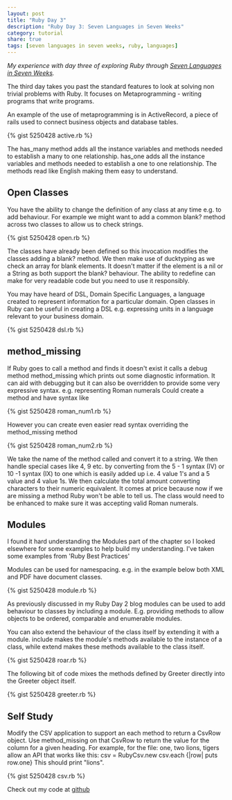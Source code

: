 ```yaml
---
layout: post
title: "Ruby Day 3"
description: "Ruby Day 3: Seven Languages in Seven Weeks"
category: tutorial
share: true
tags: [seven languages in seven weeks, ruby, languages]
---
```


*My experience with day three of exploring Ruby through <a href="http://pragprog.com/book/btlang/seven-languages-in-seven-weeks" target="_blank">Seven Languages in Seven Weeks</a>.* 

The third day takes you past the standard features to look at solving non trivial problems with Ruby. It focuses on Metaprogramming - writing programs that write programs.

An example of the use of metaprogramming is in ActiveRecord, a piece of rails used to connect business objects and database tables.

{% gist 5250428 active.rb %}

The has_many method adds all the instance variables and methods needed to establish a many to one relationship. has_one adds all the instance variables and methods needed to establish a one to one relationship. The methods read like English making them easy to understand.

## Open Classes

You have the ability to change the definition of any class at any time e.g. to add behaviour. For example we might want to add a common blank? method across two classes to allow us to check strings.

{% gist 5250428 open.rb %}

The classes have already been defined so this invocation modifies the classes adding a blank? method. We then make use of ducktyping as we check an array for blank elements. It doesn't matter if the element is a nil or a String as both support the blank? behaviour.
The ability to redefine can make for very readable code but you need to use it responsibly.

You may have heard of DSL, Domain Specific Languages, a language created to represent information for a particular domain. Open classes in Ruby can be useful in creating a DSL e.g. expressing units in a language relevant to your business domain. 

{% gist 5250428 dsl.rb %}

## method_missing

If Ruby goes to call a method and finds it doesn't exist it calls a debug method method_missing which prints out some diagnostic information. It can aid with debugging but it can also be overridden to provide some very expressive syntax. 
e.g. representing Roman numerals 
Could create a method and have syntax like 

{% gist 5250428 roman_num1.rb %} 

However you can create even easier read syntax overriding the method_missing method 

{% gist 5250428 roman_num2.rb %}

We take the name of the method called and convert it to a string. We then handle special cases like 4, 9 etc. by converting from the 5 - 1 syntax (IV) or 10 -1 syntax (IX) to one which is easily added up i.e. 4 value 1's and a 5 value and 4 value 1s. We then calculate the total amount converting characters to their numeric equivalent. It comes at price because now if we are missing a method Ruby won't be able to tell us. The class would need to be enhanced to make sure it was accepting valid Roman numerals. 

## Modules

I found it hard understanding the Modules part of the chapter so I looked elsewhere for some examples to help build my understanding. I've taken some examples from 'Ruby Best Practices'

Modules can be used for namespacing. e.g. in the example below both XML and PDF have document classes.

{% gist 5250428 module.rb %}

As previously discussed in my Ruby Day 2 blog modules can be used to add behaviour to classes by including a module. E.g. providing methods to allow objects to be ordered, comparable and enumerable modules.

You can also extend the behaviour of the class itself by extending it with a module. include makes the module's methods available to the instance of a class, while extend makes these methods available to the class itself. 

{% gist 5250428 roar.rb %}

The following bit of code mixes the methods defined by Greeter directly into the Greeter object itself.

{% gist 5250428 greeter.rb %} 

## Self Study 

Modify the CSV application to support an each method to return a CsvRow object. Use method_missing on that CsvRow to return the value for the column for a given heading.
For example, for the file:
one, two
lions, tigers
allow an API that works like this: 
csv = RubyCsv.new
csv.each {|row| puts row.one}
This should print "lions". 

{% gist 5250428 csv.rb %} 

Check out my code at <a href="https://github.com/heatherjc07/seven_languages_in_seven_days/tree/master/Ruby/Day3" target="_blank">github</a>

